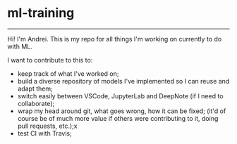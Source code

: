 # ml-training
---
Hi! I'm Andrei. This is my repo for all things I'm working on currently to do with ML.

I want to contribute to this to:
- keep track of what I've worked on;
- build a diverse repository of models I've implemented so I can reuse and adapt them;
- switch easily between VSCode, JupyterLab and DeepNote (if I need to collaborate);
- wrap my head around git, what goes wrong, how it can be fixed; (it'd of course be of much more value if others were contributing to it, doing pull requests, etc.);x
- test CI with Travis;
